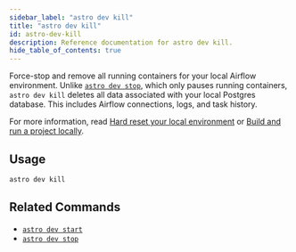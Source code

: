 ```yaml
---
sidebar_label: "astro dev kill"
title: "astro dev kill"
id: astro-dev-kill
description: Reference documentation for astro dev kill.
hide_table_of_contents: true
---
```


Force-stop and remove all running containers for your local Airflow environment. Unlike [`astro dev stop`](astro-dev-stop.md), which only pauses running containers, `astro dev kill` deletes all data associated with your local Postgres database. This includes Airflow connections, logs, and task history.

For more information, read [Hard reset your local environment](cli/run-airflow-locally.md#hard-reset-your-local-environment) or [Build and run a project locally](cli/develop-project.md#build-and-run-a-project-locally).

## Usage

```sh
astro dev kill
```

## Related Commands

- [`astro dev start`](cli/astro-dev-start.md)
- [`astro dev stop`](cli/astro-dev-stop.md)
